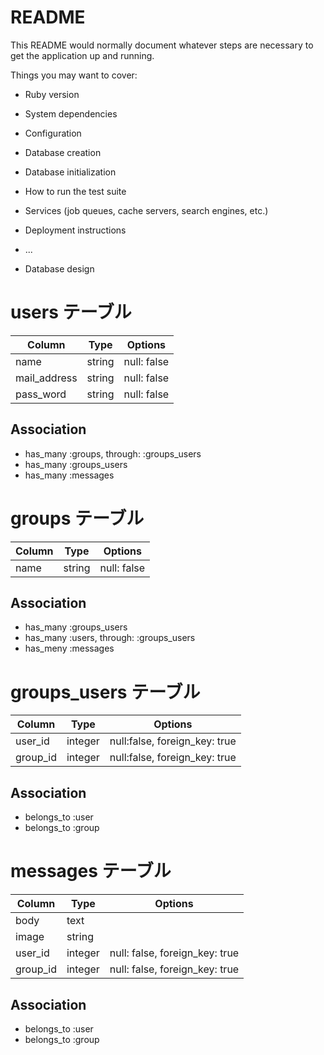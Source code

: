 # README

This README would normally document whatever steps are necessary to get the
application up and running.

Things you may want to cover:

* Ruby version

* System dependencies

* Configuration

* Database creation

* Database initialization

* How to run the test suite

* Services (job queues, cache servers, search engines, etc.)

* Deployment instructions

* ...

* Database design 

# users テーブル
|Column|Type|Options|
|------|----|-------|
|name|string|null: false|
|mail_address|string|null: false|
|pass_word|string|null: false|

## Association
- has_many :groups, through: :groups_users
- has_many :groups_users
- has_many :messages

# groups テーブル
|Column|Type|Options|
|------|----|-------|
|name|string|null: false|

## Association
- has_many :groups_users
- has_many :users, through: :groups_users
- has_meny :messages

# groups_users テーブル
|Column|Type|Options|
|------|----|-------|
|user_id|integer|null:false, foreign_key: true|
|group_id|integer|null:false, foreign_key: true|

## Association
- belongs_to :user
- belongs_to :group

# messages テーブル
|Column|Type|Options|
|------|----|-------|
|body|text||
|image|string||
|user_id|integer|null: false, foreign_key: true|
|group_id|integer|null: false, foreign_key: true|

## Association
- belongs_to :user
- belongs_to :group
